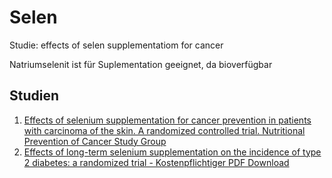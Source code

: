 # Selen

Studie: effects of selen supplementatiom for cancer

Natriumselenit ist für Suplementation geeignet, da bioverfügbar


## Studien

1. [Effects of selenium supplementation for cancer prevention in patients with carcinoma of the skin. A randomized controlled trial. Nutritional Prevention of Cancer Study Group](https://pubmed.ncbi.nlm.nih.gov/8971064/)
2. [Effects of long-term selenium supplementation on the incidence of type 2 diabetes: a randomized trial - Kostenpflichtiger PDF Download](https://pubmed.ncbi.nlm.nih.gov/17620655/)

